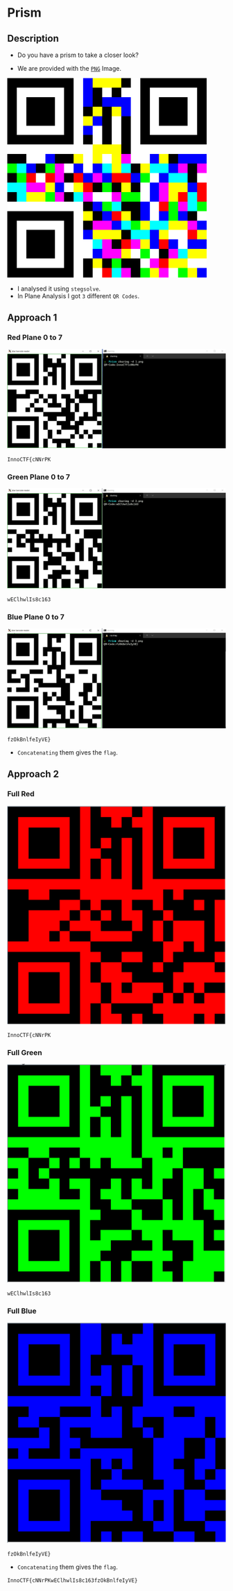 # Prism

## Description

- Do you have a prism to take a closer look?

- We are provided with the [`PNG`](https://github.com/a3X3k/RoadMap/blob/main/Set%201/Prism/prism.png) Image.

![`PNG`](https://github.com/a3X3k/RoadMap/blob/main/Set%201/Prism/prism.png)

- I analysed it using `stegsolve`.
- In Plane Analysis I got `3` different `QR Codes`.

## Approach 1

### Red Plane 0 to 7

![`PNG`](https://github.com/a3X3k/RoadMap/blob/main/Set%201/Prism/Z1.png)

```
InnoCTF{cNNrPK
```

### Green Plane 0 to 7

![`PNG`](https://github.com/a3X3k/RoadMap/blob/main/Set%201/Prism/Z2.png)

```
wEClhwlIs8c163
```

### Blue Plane 0 to 7

![`PNG`](https://github.com/a3X3k/RoadMap/blob/main/Set%201/Prism/Z3.png)

```
fzOkBnlfeIyVE}
```

- `Concatenating` them gives the `flag`.

## Approach 2


### Full Red

![`PNG`](https://github.com/a3X3k/RoadMap/blob/main/Set%201/Prism/R.png)

```
InnoCTF{cNNrPK
```

### Full Green

![`PNG`](https://github.com/a3X3k/RoadMap/blob/main/Set%201/Prism/G.png)

```
wEClhwlIs8c163
```

### Full Blue

![`PNG`](https://github.com/a3X3k/RoadMap/blob/main/Set%201/Prism/B.png)

```
fzOkBnlfeIyVE}
```

- `Concatenating` them gives the `flag`.

```
InnoCTF{cNNrPKwEClhwlIs8c163fzOkBnlfeIyVE}
```
